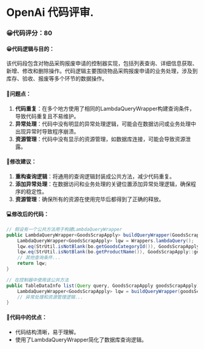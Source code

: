# OpenAi 代码评审.
### 😀代码评分：80
#### 😀代码逻辑与目的：
该代码段包含对物品采购报废申请的控制器实现，包括列表查询、详细信息获取、新增、修改和删除操作。代码逻辑主要围绕物品采购报废申请的业务处理，涉及到库存、验收、报废等多个环节的数据操作。

#### 🤔问题点：
1. **代码重复**：在多个地方使用了相同的LambdaQueryWrapper构建查询条件，导致代码重复且不易维护。
2. **异常处理**：代码中没有明显的异常处理逻辑，可能会在数据访问或业务处理中出现异常时导致程序崩溃。
3. **资源管理**：代码中没有显示的资源管理，如数据库连接，可能会导致资源泄露。

#### 🎯修改建议：
1. **重构查询逻辑**：将通用的查询逻辑封装成公共方法，减少代码重复。
2. **添加异常处理**：在数据访问和业务处理的关键位置添加异常处理逻辑，确保程序的稳定性。
3. **资源管理**：确保所有的资源在使用完毕后都得到了正确的释放。

#### 💻修改后的代码：
```java
// 假设有一个公共方法用于构建LambdaQueryWrapper
public LambdaQueryWrapper<GoodsScrapApply> buildQueryWrapper(GoodsScrapApply bo) {
    LambdaQueryWrapper<GoodsScrapApply> lqw = Wrappers.lambdaQuery();
    lqw.eq(StrUtil.isNotBlank(bo.getGoodsCategoryId()), GoodsScrapApply::getGoodsCategoryId, bo.getGoodsCategoryId());
    lqw.eq(StrUtil.isNotBlank(bo.getProductName()), GoodsScrapApply::getProductName, bo.getProductName());
    // 其他查询条件...
    return lqw;
}

// 在控制器中使用该公共方法
public TableDataInfo list(Query query, GoodsScrapApply goodsScrapApply) {
    LambdaQueryWrapper<GoodsScrapApply> lqw = buildQueryWrapper(goodsScrapApply);
    // 异常处理和资源管理逻辑...
}
```

#### 🌟代码中的优点：
- 代码结构清晰，易于理解。
- 使用了LambdaQueryWrapper简化了数据库查询逻辑。